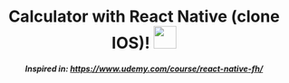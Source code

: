 <div align="center">

  # Calculator with React Native (clone IOS)! <img src="https://user-images.githubusercontent.com/69127196/148798553-e8532ffe-88fc-4b7e-95ec-df938d73513a.png" height="40" width="40" >
##### Inspired in: https://www.udemy.com/course/react-native-fh/

</div>

